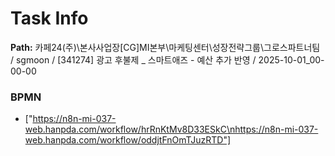 # Task Info

**Path:** 카페24(주)\본사사업장\[CG]MI본부\마케팅센터\성장전략그룹\그로스파트너팀 / sgmoon / [341274] 광고 후불제 _ 스마트애즈 - 예산 추가 반영 / 2025-10-01_00-00-00

### BPMN
- ["https://n8n-mi-037-web.hanpda.com/workflow/hrRnKtMv8D33ESkC\nhttps://n8n-mi-037-web.hanpda.com/workflow/oddjtFnOmTJuzRTD"]

